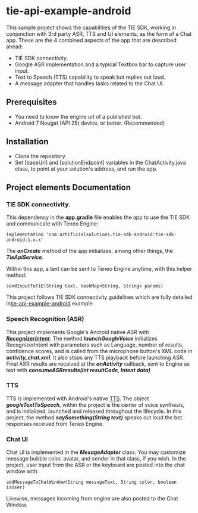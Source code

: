 # tie-api-example-android
This sample project shows the capabilities of the TIE SDK, working in conjunction with 3rd party ASR, TTS and UI elements, as the form of a Chat app. These are the 4 combined aspects of the app that are described ahead:
   - TIE SDK connectivity.
   - Google ASR implementation and a typical Textbox bar to capture user input. 
   - Text to Speech (TTS) capability to speak bot replies out loud.
   - A message adapter that handles tasks related to the Chat UI.


## Prerequisites
   - You need to know the engine url of a published bot.
   - Android 7 Nougat (API 25) device, or better. (Recommended)

## Installation
   - Clone the repository.
   - Set [baseUrl] and [solutionEndpoint] variables in the ChatActivity.java class, to point at your solution's address, and        run the app.


## Project elements Documentation
### TIE SDK connectivity.
This dependency in the **app.gradle** file enables the app to use the TIE SDK and communicate with Teneo Engine:
```
implementation 'com.artificialsolutions.tie-sdk-android:tie-sdk-android:1.x.x'
```
The ***onCreate*** method of the app initializes, among other things, the ***TieApiService***.

Within this app, a text can be sent to Teneo Engine anytime, with this helper method:
```
sendInputToTiE(String text, HashMap<String, String> params)
```
This project follows TIE SDK connectivity guidelines which are fully detailed in[tie-api-example-android](https://github.com/artificialsolutions/tie-api-example-android) example.

### Speech Recognition (ASR)
This project implements Google's Android native ASR with [***RecognizerIntent***](https://developer.android.com/reference/android/speech/RecognizerIntent).
The method ***launchGoogleVoice*** initializes RecognizerIntent with parameters such as Language, number of results, confidence scores, and is called from the microphone button's XML code in ***activity_chat.xml***. It also stops any TTS playback before launching ASR.
Final ASR results are received at the ***onActivity*** callback, sent to Engine as text with ***consumeASRresults(int resultCode, Intent data)***

### TTS
TTS is implemented with Android's native [TTS](https://developer.android.com/reference/android/speech/tts/TextToSpeech). The object ***googleTextToSpeech***, within the project is the center of voice synthesis, and is initialized, launched and released throughout the lifecycle.
In this project, the method ***saySomething(String text)***  speaks out loud the bot responses received from Teneo Engine.

### Chat UI
Chat UI is implemented in the ***MesageAdapter*** class. You may customize message bubble color, avatar, and sender in that class, if you wish. 
In the project, user input from the ASR or the keyboard are posted into the chat window with:
```
addMessageToChatWindow(String messageText, String color, boolean isUser)
```
Likewise, messages incoming from engine are also posted to the Chat Window.
